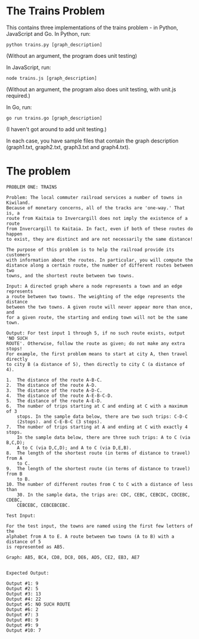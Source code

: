 The Trains Problem
====================

This contains three implementations of the trains problem - in Python,
JavaScript and Go. In Python, run:

	python trains.py [graph_description]

(Without an argument, the program does unit testing)

In JavaScript, run:

	node trains.js [graph_description]

(Without an argument, the program also does unit testing, with unit.js
required.)

In Go, run:

	go run trains.go [graph_description]

(I haven't got around to add unit testing.)

In each case, you have sample files that contain the graph description
(graph1.txt, graph2.txt, graph3.txt and graph4.txt).


The problem
=============

```
PROBLEM ONE: TRAINS

Problem: The local commuter railroad services a number of towns in Kiwiland.
Because of monetary concerns, all of the tracks are 'one-way.' That is, a
route from Kaitaia to Invercargill does not imply the existence of a route
from Invercargill to Kaitaia. In fact, even if both of these routes do happen
to exist, they are distinct and are not necessarily the same distance!

The purpose of this problem is to help the railroad provide its customers
with information about the routes. In particular, you will compute the
distance along a certain route, the number of different routes between two
towns, and the shortest route between two towns.

Input: A directed graph where a node represents a town and an edge represents
a route between two towns. The weighting of the edge represents the distance
between the two towns. A given route will never appear more than once, and
for a given route, the starting and ending town will not be the same town.

Output: For test input 1 through 5, if no such route exists, output 'NO SUCH
ROUTE'. Otherwise, follow the route as given; do not make any extra stops!
For example, the first problem means to start at city A, then travel directly
to city B (a distance of 5), then directly to city C (a distance of 4).

1.	The distance of the route A-B-C.
2.	The distance of the route A-D.
3.	The distance of the route A-D-C.
4.	The distance of the route A-E-B-C-D.
5.	The distance of the route A-E-D.
6.	The number of trips starting at C and ending at C with a maximum of 3
	stops. In the sample data below, there are two such trips: C-D-C
	(2stops). and C-E-B-C (3 stops).
7.	The number of trips starting at A and ending at C with exactly 4 stops.
	In the sample data below, there are three such trips: A to C (via B,C,D);
	A to C (via D,C,D); and A to C (via D,E,B).
8.	The length of the shortest route (in terms of distance to travel) from A
	to C.
9.	The length of the shortest route (in terms of distance to travel) from B
	to B.
10.	The number of different routes from C to C with a distance of less than
	30. In the sample data, the trips are: CDC, CEBC, CEBCDC, CDCEBC, CDEBC,
	CEBCEBC, CEBCEBCEBC.

Test Input:

For the test input, the towns are named using the first few letters of the
alphabet from A to E. A route between two towns (A to B) with a distance of 5
is represented as AB5.

Graph: AB5, BC4, CD8, DC8, DE6, AD5, CE2, EB3, AE7


Expected Output:

Output #1: 9
Output #2: 5
Output #3: 13
Output #4: 22
Output #5: NO SUCH ROUTE
Output #6: 2
Output #7: 3
Output #8: 9
Output #9: 9
Output #10: 7
```
